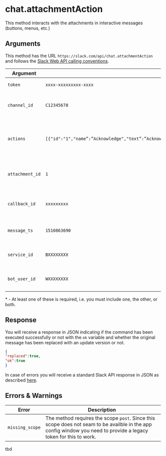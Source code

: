 # chat.attachmentAction
This method interacts with the attachments in interactive messages (buttons, menus, etc.)

## Arguments
This method has the URL `https://slack.com/api/chat.attachmentAction` and follows the [Slack Web API calling conventions](https://api.slack.com/web#basics).

Argument|Example|Required|Description
--------|-------|--------|-----------
`token`|`xxxx-xxxxxxxxx-xxxx`|Required|Authentication token (Requires scope: `post`)
`channel_id`|`C12345678`|Required|The channel ID containing the original message (located in message["channel"])
`actions`|`[{"id":"1","name”:”Acknowledge","text”:”Acknowledge","type":"button","value”:”Acknowledge","style":"primary"}]`|Required|An array containing the action(s) that are being used `(located in message["attachments"][attachment_num]["actions"][choice_num])`
`attachment_id`|`1`|Required|The ID of the attachment being acted on `(located in message["attachments"][0]["id"])`
`callback_id`|`xxxxxxxxx`|Required|The callback ID of the original message `(located in message["attachments"][0]["callback_id"])`
`message_ts`|`1510863690`|Required|The timestamp of the original message `located in message["ts"]`
`service_id`|`BXXXXXXXX`|Optional\*|The bot ID of the original message `(located in message["bot_id"])`
`bot_user_id`|`WXXXXXXXX` |Optional\*|The user ID of the original message  `(located in message["user])`

\* - At least one of these is required, i.e. you must include one, the other, or both.


## Response
You will receive a response in JSON indicating if the command has been executed successfully or not with the `ok` variable and whether the original message has been replaced with an update version or not.

```json
{
"replaced":true,
"ok":true
}
```
In case of errors you will receive a standard Slack API response in JSON as described [here](https://api.slack.com/web#basics).

## Errors & Warnings
Error|Description
--------|-------
`missing_scope`|The method requires the scope `post`. Since this scope does not seam to be availble in the app config window you need to provide a legacy token for this to work.

tbd
